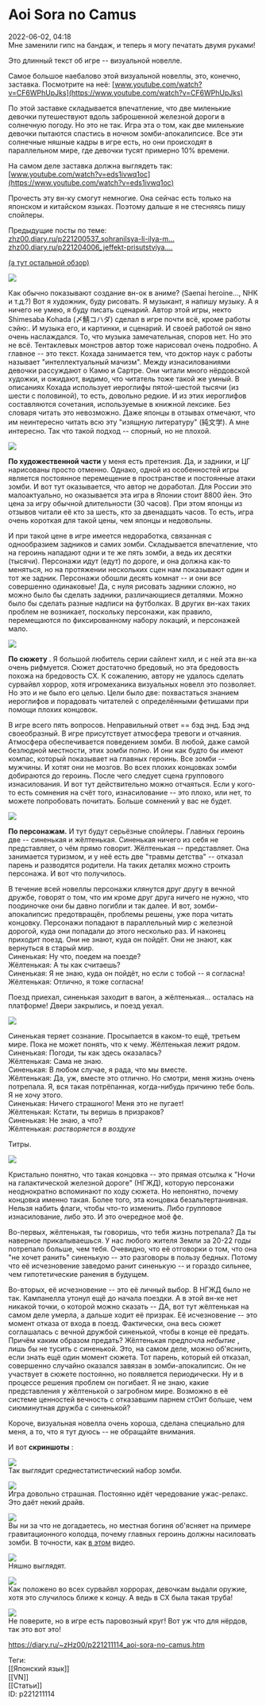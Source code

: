 Aoi Sora no Camus
==================

   
 2022-06-02, 04:18   
  Мне заменили гипс на бандаж, и теперь я могу печатать двумя руками!   
   
 Это длинный текст об игре -- визуальной новелле.   
   
 Самое большое наебалово этой визуальной новеллы, это, конечно, заставка. Посмотрите на неё:  [www.youtube.com/watch?v=CF6WPhUpJks](https://www.youtube.com/watch?v=CF6WPhUpJks)    
   
 По этой заставке складывается впечатление, что две миленькие девочки путешествуют вдоль заброшенной железной дороги в солнечную погоду. Но это не так. Игра эта о том, как две миленькие девочки пытаются спастись в ночном зомби-апокалипсисе. Все эти солнечные няшные кадры в игре есть, но они происходят в параллельном мире, где девочки тусят примерно 10% времени.   
   
 На самом деле заставка должна выглядеть так:  [www.youtube.com/watch?v=eds1ivwq1oc](https://www.youtube.com/watch?v=eds1ivwq1oc)    
   
 Прочесть эту вн-ку смогут немногие. Она сейчас есть только на японском и китайском языках. Поэтому дальше я не стесняясь пишу спойлеры.   
   
 Предыдущие посты по теме:   
  [zhz00.diary.ru/p221200537\_sohranilsya-li-ilya-m...](Сохранился%20ли%20Илья%20Муромец%20перед%20камнем)    
  [zhz00.diary.ru/p221204006\_jeffekt-prisutstviya....](Эффект%20присутствия[0])    
   
  [(а тут остальной обзор)](https://zHz00.diary.ru/p221211114.htm?index=1#linkmore221211114m1)      
   
 ![](https://i.yapx.ru/SMTXT.png)   
   
   
 Как обычно показывают создание вн-ок в аниме? (Saenai heroine..., NHK и т.д.?) Вот я художник, буду рисовать. Я музыкант, я напишу музыку. А я ничего не умею, я буду писать сценарий. Автор этой игры, некто Shimesaba Kohada (〆鯖コハダ) сделал в игре почти всё, кроме работы сэйю:. И музыка его, и картинки, и сценарий. И своей работой он явно очень наслаждался. То, что музыка замечательная, споров нет. Но это не всё. Тентаклевых монстров автор тоже нарисовал очень подробно. А главное -- это текст. Кохада занимается тем, что доктор наук с работы называет "интеллектуальный мачизм". Между изнасилованиями девочки рассуждают о Камю и Сартре. Они читали много нёрдовской художки, и ожидают, видимо, что читатель тоже такой же умный. В описаниях Кохада использует иероглифы пятой-шестой тысячи (из шести с половиной), то есть, довольно редкие. И из этих иероглифов составляются сочетания, используемые в книжной лексике. Без словаря читать это невозможно. Даже японцы в отзывах отмечают, что им неинтересно читать всю эту "изящную литературу" (純文学). А мне интересно. Так что такой подход -- спорный, но не плохой.   
   
 ![](https://i.yapx.ru/SMTXT.png)   
   
  **По художественной части**  у меня есть претензия. Да, и задники, и ЦГ нарисованы просто отменно. Однако, одной из особенностей игры является постоянное перемещение в пространстве и постоянные атаки зомби. И вот тут оказывается, что автор не доработал. Для России это малоактуально, но оказывается эта игра в Японии стоит 8800 йен. Это цена за игру обычной длительности (30 часов). При этом японцы из отзывов читали её кто за шесть, кто за двенадцать часов. То есть, игра очень короткая для такой цены, чем японцы и недовольны.   
   
 И при такой цене в игре имеется недоработка, связанная с однообразием задников и самих зомби. Складывается впечатление, что на героинь нападают одни и те же пять зомби, а ведь их десятки (тысячи). Персонажи идут (едут) по дороге, и она должна как-то меняться, но на протяжении нескольких сцен нам показывают один и тот же задник. Персонажи обошли десять комнат -- и они все совершенно одинаковые! Да, с нуля рисовать задники сложно, но можно было бы сделать задники, различающиеся деталями. Можно было бы сделать разные надписи на футболках. В других вн-ках таких проблем не возникает, поскольку персонажи, как правило, перемещаются по фиксированному набору локаций, и персонажей мало.   
   
 ![](https://i.yapx.ru/SMTXT.png)   
   
  **По сюжету**  . Я большой любитель серии сайлент хилл, и с ней эта вн-ка очень рифмуется. Сюжет достаточно бредовый, но эта бредовость похожа на бредовость СХ. К сожалению, автору не удалось сделать сурвайвл хоррор, хотя игромеханика визуальных новелл это позволяет. Но это и не было его целью. Цели было две: похвастаться знанием иероглифов и порадовать читателей с определёнными фетишами при помощи плохих концовок.   
   
 В игре всего пять вопросов. Неправильный ответ == бэд энд. Бэд энд своеобразный. В игре присутствует атмосфера тревоги и отчаяния. Атмосфера обеспечивается поведением зомби. В любой, даже самой безлюдной местности, этих зомби полно. И они как будто бы имеют компас, который показывает на главных героинь. Все зомби -- мужчины. И хотят они не мозгов. Во всех плохих концовках зомби добираются до героинь. После чего следует сцена группового изнасилования. И вот тут действительно можно отчаяться. Если у кого-то есть сомнения на счёт того, изнасилование -- это плохо, или нет, то можете попробовать почитать. Больше сомнений у вас не будет.   
   
 ![](https://i.yapx.ru/SMTXT.png)   
   
  **По персонажам.**  И тут будут серьёзные спойлеры. Главных героинь две -- синенькая и жёлтенькая. Синенькая ничего из себя не представляет, о чём прямо говорит. Жёлтенькая -- представляет. Она занимается туризмом, и у неё есть две "травмы детства" -- отказал парень и разводятся родители. На таких деталях можно строить персонажа. И вот что получилось.   
   
 В течение всей новеллы персонажи клянутся друг другу в вечной дружбе, говорят о том, что им кроме друг друга ничего не нужно, что поодиночке они бы давно погибли и так далее. И вот, зомби-апокалипсис предотвращён, проблемы решены, уже пора читать концовку. Персонажи попадают в параллельный мир с железной дорогой, куда они попадали до этого несколько раз. И наконец приходит поезд. Они не знают, куда он пойдёт. Они не знают, как вернуться в старый мир.   
 Синенькая: Ну что, поедем на поезде?   
 Жёлтенькая: А ты как считаешь?   
 Синенькая: Я не знаю, куда он пойдёт, но если с тобой -- я согласна!   
 Жёлтенькая: Отлично, я тоже согласна!   
   
 Поезд приехал, синенькая заходит в вагон, а жёлтенькая... осталась на платформе! Двери закрылись, и поезд уехал.   
   
 ![](https://i.yapx.ru/SMTXT.png)   
   
 Синенькая теряет сознание. Просыпается в каком-то ещё, третьем мире. Пока не может понять, что к чему. Жёлтенькая лежит рядом.   
 Синенькая: Погоди, ты как здесь оказалась?   
 Жёлтенькая: Сама не знаю.   
 Синенькая: В любом случае, я рада, что мы вместе.   
 Жёлтенькая: Да, уж, вместе это отлично. Но смотри, меня жизнь очень потрепала. Я, вся такая потрёпанная, когда-нибудь причиню тебе боль. Я не хочу этого.   
 Синенькая: Ничего страшного! Меня это не пугает!   
 Жёлтенькая: Кстати, ты веришь в призраков?   
 Синенькая: Не знаю, а что?   
 Жёлтенькая: *растворяется в воздухе*   
   
 Титры.   
   
 ![](https://i.yapx.ru/SMTXT.png)   
   
 Кристально понятно, что такая концовка -- это прямая отсылка к "Ночи на галактической железной дороге" (НГЖД), которую персонажи неоднократно вспоминают по ходу сюжета. Но непонятно, почему концовка именно такая. Более того, эта концовка безальтертанивная. Нельзя набить флаги, чтобы что-то изменить. Либо групповое изнасилование, либо это. И это очередное моё фе.   
   
 Во-первых, жёлтенькая, ты говоришь, что тебя жизнь потрепала? Да ты наверное прикалываешься. У нас любого жителя Земли за 20-22 годы потрепало больше, чем тебя. Очевидно, что её отговорки о том, что она "не хочет ранить" синенькую -- это разговоры в пользу бедных. Потому что её исчезновение заведомо ранит синенькую -- и гораздо сильнее, чем гипотетические ранения в будущем.   
   
 Во-вторых, её исчезновение -- это её личный выбор. В НГЖД было не так. Кампанелла утонул ещё до начала поездки. А в этой вн-ке нет никакой точки, о которой можно сказать -- ДА, вот тут жёлтенькая на самом деле умерла, а дальше ходит её призрак. Её исчезновение -- это момент отказа от входа в поезд. Фактически, она весь сюжет соглашалась с вечной дружбой синенькой, чтобы в конце её предать. Причём каким образом предать? Жёлтенькая предпочла  *небытие*  , лишь бы не тусить с синенькой. Это, на самом деле, можно об'яснить, если знать ещё один момент сюжета. Тот парень, который ей отказал, совершенно случайно оказался завязан в зомби-апокалипсис. Он не участвует в сюжете постоянно, но появляется периодически. Ну и в процессе решения проблем он погибает. Я не знаю, какие представления у жёлтенькой о загробном мире. Возможно в её системе ценностей вечность с отказавшим парнем стОит больше, чем сиюминутная дружба с синенькой?   
   
 Короче, визуальная новелла очень хороша, сделана специально для меня, а то, что я тут дуюсь -- не обращайте внимания.   
   
 И вот  **скриншоты**  :   
    
  [![](https://i.yapx.ru/SMTPql.png)](https://yapx.ru/v/SMTPq)    
 Так выглядит среднестатистический набор зомби.   
   
  [![](https://i.yapx.ru/SMTPol.png)](https://yapx.ru/v/SMTPo)    
 Игра довольно страшная. Постоянно идёт чередование ужас-релакс. Это даёт некий драйв.   
   
  [![](https://i.yapx.ru/SMTPjl.png)](https://yapx.ru/v/SMTPj)    
 Вы ни за что не догадаетесь, но местная богиня об'ясняет на примере гравитационного колодца, почему главных героинь должны насиловать зомби. В точности, как  [в этом](https://www.youtube.com/watch?v=MTY1Kje0yLg)  видео.   
   
  [![](https://i.yapx.ru/SMTPil.png)](https://yapx.ru/v/SMTPi)    
 Няшно выглядят.   
   
  [![](https://i.yapx.ru/SMTPgl.png)](https://yapx.ru/v/SMTPg)    
 Как положено во всех сурвайвл хоррорах, девочкам выдали оружие, хотя это случилось ближе к концу. А ведь в СХ была такая труба!   
   
  [![](https://i.yapx.ru/SMTPel.png)](https://yapx.ru/v/SMTPe)    
 Не поверите, но в игре есть паровозный круг! Вот уж что для нёрдов, так это вот это!   
      
    
 <https://diary.ru/~zHz00/p221211114_aoi-sora-no-camus.htm>   
   
 Теги:   
 [[Японский язык]]   
 [[VN]]   
 [[Статьи]]   
 ID: p221211114